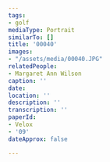 ```yaml
---
tags:
- golf
mediaType: Portrait
similarTo: []
title: '00040'
images:
- "/assets/media/00040.JPG"
relatedPeople:
- Margaret Ann Wilson
caption: ''
date: 
location: ''
description: ''
transcription: ''
paperId:
- Velox
- '09'
dateApprox: false

---
```

